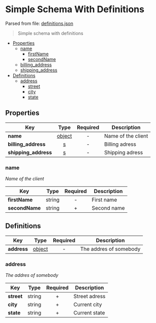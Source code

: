 # __Simple Schema With Definitions__
Parsed from file: [definitions.json](https://github.com/McCastles/JMC/blob/master/examples/simple/simple-definitions.json)

> Simple schema with definitions
* [Properties](#properties)
	* [name](#name)
		* [firstName](#name)
		* [secondName](#name)
	* [billing_address](#properties)
	* [shipping_address](#properties)
* [Definitions](#definitions)
	* [address](#address)
		* [street](#address)
		* [city](#address)
		* [state](#address)
## __Properties__

|Key|Type|Required|Description|
|-|:-:|:-:|-|
|__name__|[object](#name)|-|Name of the client|
|__billing_address__|[s](#address)|-|Billing adress|
|__shipping_address__|[s](#address)|-|Shipping adress|
### __name__
_Name of the client_

|Key|Type|Required|Description|
|-|:-:|:-:|-|
|__firstName__|string|-|First name|
|__secondName__|string|+|Second name|
## __Definitions__

|Key|Type|Required|Description|
|-|:-:|:-:|-|
|__address__|[object](#address)|-|The addres of somebody|
### __address__
_The addres of somebody_

|Key|Type|Required|Description|
|-|:-:|:-:|-|
|__street__|string|+|Street adress|
|__city__|string|+|Current city|
|__state__|string|+|Current state|